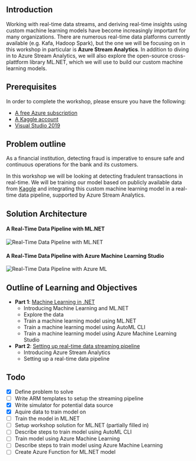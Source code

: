 ## Introduction
Working with real-time data streams, and deriving real-time insights using custom machine learning models have become increasingly important for many organizations. There are numerous real-time data platforms currently available (e.g. Kafa, Hadoop Spark), but the one we will be focusing on in this workshop in particular is **Azure Stream Analytics**. In addition to diving in to Azure Stream Analytics, we will also explore the open-source cross-plattform library ML.NET, which we will use to build our custom machine learning models.

## Prerequisites
In order to complete the workshop, please ensure you have the following:
- [A free Azure subscription](https://azure.microsoft.com/en-us/free/)
- [A Kaggle account](https://www.kaggle.com/)
- [Visual Studio 2019](https://visualstudio.microsoft.com/vs/)

## Problem outline
As a financial institution, detecting fraud is imperative to ensure safe and continuous operations for the bank and its customers.  

In this workshop we will be looking at detecting fradulent transactions in real-time. We will be training our model based on publicly available data from [Kaggle](https://www.kaggle.com/ntnu-testimon/paysim1) and integrating this custom machine learning model in a real-time data pipeline, supported by Azure Stream Analytics.

## Solution Architecture 
#### A Real-Time Data Pipeline with ML.NET
![Real-Time Data Pipeline with ML.NET](https://github.com/aslotte/mldotnet-real-time-data-streaming-workshop/blob/master/instructions/images/Solution%20Architecture%20-%20ML.NET.png)


#### A Real-Time Data Pipeline with Azure Machine Learning Studio
![Real-Time Data Pipeline with Azure ML](https://github.com/aslotte/mldotnet-real-time-data-streaming-workshop/blob/master/instructions/images/Solution%20Architecture%20-%20Azure%20ML.png)

## Outline of Learning and Objectives
- **Part 1**: [Machine Learning in .NET](https://github.com/aslotte/mldotnet-real-time-data-streaming-workshop/blob/master/instructions/part1-ml.md)
  - Introducing Machine Learning and ML.NET
  - Explore the data
  - Train a machine learning model using ML.NET
  - Train a machine learning model using AutoML CLI
  - Train a machine learning model using Azure Machine Learning Studio
- **Part 2**: [Setting up real-time data streaming pipeline](https://github.com/aslotte/mldotnet-real-time-data-streaming-workshop/blob/master/instructions/part2-streaming.md)
  - Introducing Azure Stream Analytics
  - Setting up a real-time data pipeline

## Todo
- [X] Define problem to solve
- [ ] Write ARM templates to setup the streaming pipeline
- [X] Write simulator for potential data source
- [X] Aquire data to train model on
- [ ] Train the model in ML.NET
- [ ] Setup workshop solution for ML.NET (partially filled in)
- [ ] Describe steps to train model using AutoML CLI
- [ ] Train model using Azure Machine Learning
- [ ] Describe steps to train model using Azure Machine Learning
- [ ] Create Azure Function for ML.NET model
